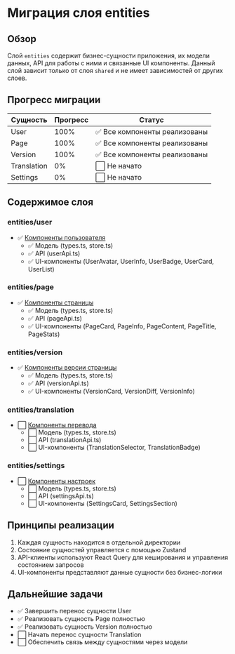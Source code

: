 # Миграция слоя entities

## Обзор

Слой `entities` содержит бизнес-сущности приложения, их модели данных, API для работы с ними и связанные UI компоненты.
Данный слой зависит только от слоя `shared` и не имеет зависимостей от других слоев.

## Прогресс миграции

| Сущность | Прогресс | Статус                                  |
|----------|----------|------------------------------------------|
| User     | 100%     | ✅ Все компоненты реализованы             |
| Page     | 100%     | ✅ Все компоненты реализованы             |
| Version  | 100%     | ✅ Все компоненты реализованы             |
| Translation | 0%    | ⬜ Не начато                             |
| Settings | 0%       | ⬜ Не начато                             |

## Содержимое слоя

### entities/user
- ✅ [Компоненты пользователя](./user.md)
  - ✅ Модель (types.ts, store.ts)
  - ✅ API (userApi.ts)
  - ✅ UI-компоненты (UserAvatar, UserInfo, UserBadge, UserCard, UserList)

### entities/page
- ✅ [Компоненты страницы](./page.md)
  - ✅ Модель (types.ts, store.ts)
  - ✅ API (pageApi.ts)
  - ✅ UI-компоненты (PageCard, PageInfo, PageContent, PageTitle, PageStats)

### entities/version
- ✅ [Компоненты версии страницы](./page-version.md)
  - ✅ Модель (types.ts, store.ts)
  - ✅ API (versionApi.ts)
  - ✅ UI-компоненты (VersionCard, VersionDiff, VersionInfo)

### entities/translation
- ⬜ [Компоненты перевода](./translation.md)
  - ⬜ Модель (types.ts, store.ts)
  - ⬜ API (translationApi.ts)
  - ⬜ UI-компоненты (TranslationSelector, TranslationBadge)

### entities/settings
- ⬜ [Компоненты настроек](./settings.md)
  - ⬜ Модель (types.ts, store.ts)
  - ⬜ API (settingsApi.ts)
  - ⬜ UI-компоненты (SettingsCard, SettingsSection)

## Принципы реализации

1. Каждая сущность находится в отдельной директории
2. Состояние сущностей управляется с помощью Zustand
3. API-клиенты используют React Query для кеширования и управления состоянием запросов
4. UI-компоненты представляют данные сущности без бизнес-логики

## Дальнейшие задачи

- ✅ Завершить перенос сущности User
- ✅ Реализовать сущность Page полностью
- ✅ Реализовать сущность Version полностью
- ⬜ Начать перенос сущности Translation
- ⬜ Обеспечить связь между сущностями через модели 